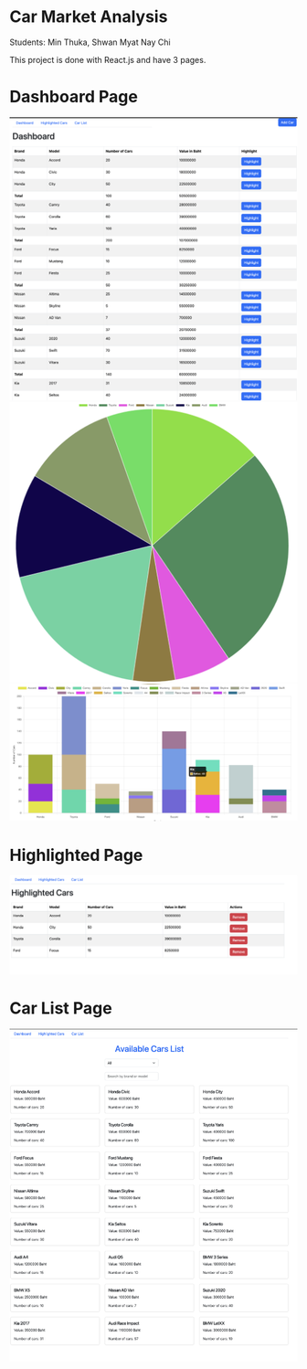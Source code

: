 # Car Market Analysis

Students:
Min Thuka, 
Shwan Myat Nay Chi

This project is done with React.js and have 3 pages.


# Dashboard Page
![Example Image](images/Dashboard.png)
![Example Image](images/DashboardPieChart.png)
![Example Image](images/DashboardBarChart.png)

# Highlighted Page
![Example Image](images/HighlightedCars.png)

# Car List Page
![Example Image](images/Carlist.png)
